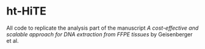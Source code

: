 # ht-HiTE
All code to replicate the analysis part of the manuscript _A cost-effective and scalable approach for DNA extraction from FFPE tissues_ by Geisenberger et al. 
